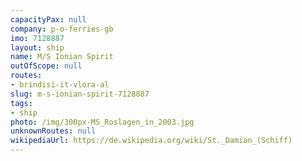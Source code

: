 ```yaml
---
capacityPax: null
company: p-o-ferries-gb
imo: 7128887
layout: ship
name: M/S Ionian Spirit
outOfScope: null
routes:
- brindisi-it-vlora-al
slug: m-s-ionian-spirit-7128887
tags:
- ship
photo: /img/300px-MS_Roslagen_in_2003.jpg
unknownRoutes: null
wikipediaUrl: https://de.wikipedia.org/wiki/St._Damian_(Schiff)
---
```

